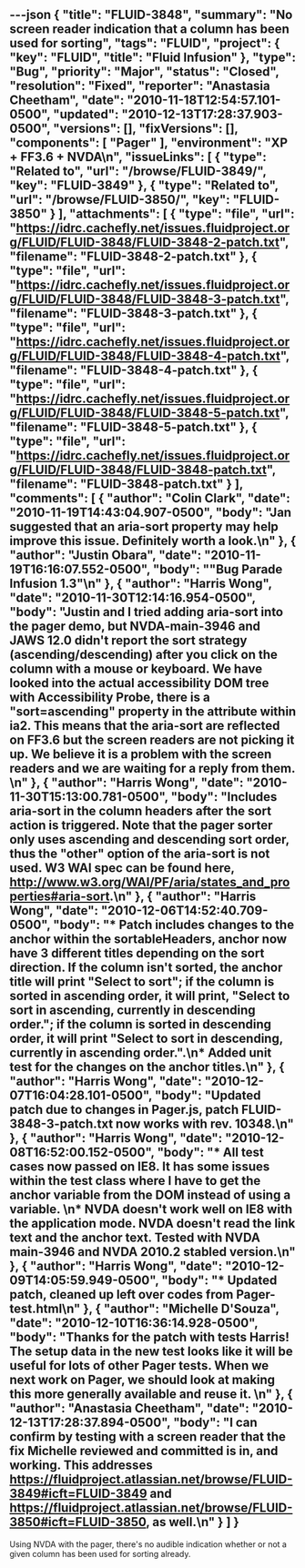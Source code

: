 ---json
{
  "title": "FLUID-3848",
  "summary": "No screen reader indication that a column has been used for sorting",
  "tags": "FLUID",
  "project": {
    "key": "FLUID",
    "title": "Fluid Infusion"
  },
  "type": "Bug",
  "priority": "Major",
  "status": "Closed",
  "resolution": "Fixed",
  "reporter": "Anastasia Cheetham",
  "date": "2010-11-18T12:54:57.101-0500",
  "updated": "2010-12-13T17:28:37.903-0500",
  "versions": [],
  "fixVersions": [],
  "components": [
    "Pager"
  ],
  "environment": "XP + FF3.6 + NVDA\n",
  "issueLinks": [
    {
      "type": "Related to",
      "url": "/browse/FLUID-3849/",
      "key": "FLUID-3849"
    },
    {
      "type": "Related to",
      "url": "/browse/FLUID-3850/",
      "key": "FLUID-3850"
    }
  ],
  "attachments": [
    {
      "type": "file",
      "url": "https://idrc.cachefly.net/issues.fluidproject.org/FLUID/FLUID-3848/FLUID-3848-2-patch.txt",
      "filename": "FLUID-3848-2-patch.txt"
    },
    {
      "type": "file",
      "url": "https://idrc.cachefly.net/issues.fluidproject.org/FLUID/FLUID-3848/FLUID-3848-3-patch.txt",
      "filename": "FLUID-3848-3-patch.txt"
    },
    {
      "type": "file",
      "url": "https://idrc.cachefly.net/issues.fluidproject.org/FLUID/FLUID-3848/FLUID-3848-4-patch.txt",
      "filename": "FLUID-3848-4-patch.txt"
    },
    {
      "type": "file",
      "url": "https://idrc.cachefly.net/issues.fluidproject.org/FLUID/FLUID-3848/FLUID-3848-5-patch.txt",
      "filename": "FLUID-3848-5-patch.txt"
    },
    {
      "type": "file",
      "url": "https://idrc.cachefly.net/issues.fluidproject.org/FLUID/FLUID-3848/FLUID-3848-patch.txt",
      "filename": "FLUID-3848-patch.txt"
    }
  ],
  "comments": [
    {
      "author": "Colin Clark",
      "date": "2010-11-19T14:43:04.907-0500",
      "body": "Jan suggested that an aria-sort property may help improve this issue. Definitely worth a look.\n"
    },
    {
      "author": "Justin Obara",
      "date": "2010-11-19T16:16:07.552-0500",
      "body": "\"Bug Parade Infusion 1.3\"\n"
    },
    {
      "author": "Harris Wong",
      "date": "2010-11-30T12:14:16.954-0500",
      "body": "Justin and I tried adding aria-sort into the pager demo, but NVDA-main-3946 and JAWS 12.0 didn't report the sort strategy (ascending/descending) after you click on the column with a mouse or keyboard.  We have looked into the actual accessibility DOM tree with Accessibility Probe, there is a \"sort=ascending\" property in the attribute within ia2.  This means that the aria-sort are reflected on FF3.6 but the screen readers are not picking it up.  We believe it is a problem with the screen readers and we are waiting for a reply from them. &#x20;\n"
    },
    {
      "author": "Harris Wong",
      "date": "2010-11-30T15:13:00.781-0500",
      "body": "Includes aria-sort in the column headers after the sort action is triggered.  Note that the pager sorter only uses ascending and descending sort order, thus the \"other\" option of the aria-sort is not used.  W3 WAI spec can be found here, <http://www.w3.org/WAI/PF/aria/states_and_properties#aria-sort>.\n"
    },
    {
      "author": "Harris Wong",
      "date": "2010-12-06T14:52:40.709-0500",
      "body": "* Patch includes changes to the anchor within the sortableHeaders, anchor now have 3 different titles depending on the sort direction.  If the column isn't sorted, the anchor title will print \"Select to sort\"; if the column is sorted in ascending order, it will print, \"Select to sort in ascending, currently in descending order.\"; if the column is sorted in descending order, it will print \"Select to sort in descending, currently in ascending order.\".\n* Added unit test for the changes on the anchor titles.\n"
    },
    {
      "author": "Harris Wong",
      "date": "2010-12-07T16:04:28.101-0500",
      "body": "Updated patch due to changes in Pager.js, patch FLUID-3848-3-patch.txt now works with rev. 10348.\n"
    },
    {
      "author": "Harris Wong",
      "date": "2010-12-08T16:52:00.152-0500",
      "body": "* All test cases now passed on IE8.  It has some issues within the test class where I have to get the anchor variable from the DOM instead of using a variable. &#x20;\n* NVDA doesn't work well on IE8 with the application mode.  NVDA doesn't read the link text and the anchor text.  Tested with NVDA main-3946 and NVDA 2010.2 stabled version.\n"
    },
    {
      "author": "Harris Wong",
      "date": "2010-12-09T14:05:59.949-0500",
      "body": "* Updated patch, cleaned up left over codes from Pager-test.html\n"
    },
    {
      "author": "Michelle D'Souza",
      "date": "2010-12-10T16:36:14.928-0500",
      "body": "Thanks for the patch with tests Harris!  The setup data in the new test looks like it will be useful for lots of other Pager tests. When we next work on Pager, we should look at making this more generally available and reuse it.&#x20;\n"
    },
    {
      "author": "Anastasia Cheetham",
      "date": "2010-12-13T17:28:37.894-0500",
      "body": "I can confirm by testing with a screen reader that the fix Michelle reviewed and committed is in, and working. This addresses <https://fluidproject.atlassian.net/browse/FLUID-3849#icft=FLUID-3849> and <https://fluidproject.atlassian.net/browse/FLUID-3850#icft=FLUID-3850>, as well.\n"
    }
  ]
}
---
Using NVDA with the pager, there's no audible indication whether or not a given column has been used for sorting already.

        